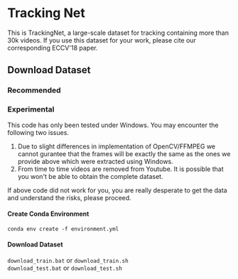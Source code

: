 # Tracking Net

This is TrackingNet, a large-scale dataset for tracking containing more than 30k videos.
If you use this dataset for your work, please cite our corresponding ECCV'18 paper. 

## Download Dataset
### Recommended 


### Experimental
This code has only been tested under Windows. You may encounter the following two issues. 
1. Due to slight differences in implementation of OpenCV/FFMPEG we cannot gurantee that the frames will be exactly the same as the ones we provide above which were extracted using Windows.
2. From time to time videos are removed from Youtube. It is possible that you won't be able to obtain the complete dataset.

If above code did not work for you, you are really desperate to get the data and understand the risks, please proceed. 

#### Create Conda Environment
`conda env create -f environment.yml`

#### Download Dataset
`download_train.bat` or `download_train.sh`  
`download_test.bat` or `download_test.sh`